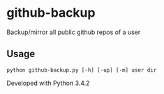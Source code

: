 github-backup
=============

Backup/mirror all public github repos of a user

Usage
-----
`python github-backup.py [-h] [-up] [-m] user dir`   




Developed with Python 3.4.2
